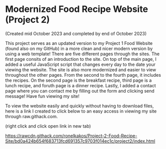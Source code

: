 # Modernized Food Recipe Website (Project 2)

(Created mid October 2023 and completed by end of October 2023)

This project serves as an updated version to my Project 1 Food Website (found also on my GitHub) in a more clean and nicer modern version by using a web template! There are five different pages through the sites. The first page consits of an introduction to the site. On top of the main page, I added a useful JavaScript script that changes every day to the date your viewing the website. The site is also more modernized and easier to view throughout the other pages. From the second to the fourth page, it includes the recipes. On the second page is the breakfast recipe, third page is a lunch recipe, and foruth page is a dinner recipe. Lastly, I added a contact page where you can contact me by filling out the form and clicking send message! Have fun viewing my site!

To view the website easily and quickly without having to download files, here is a link I created to click below to an easy access in viewing my site through raw.githack.com. 

(right click and click open link in new tab)

https://rawcdn.githack.com/ronelkakos/Project-2-Food-Recipe-Site/bd0a424b654f683713fcd691357c9703f014ec1c/project2/index.html
